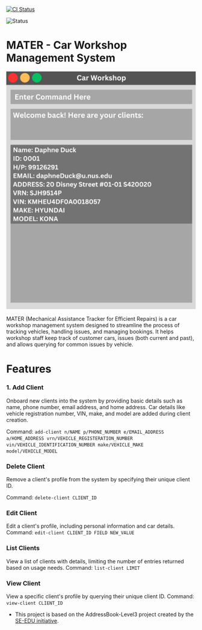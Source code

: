 [![CI Status](https://github.com/AY2425S1-CS2103T-T14-3/tp/workflows/Java%20CI/badge.svg)](https://github.com/AY2425S1-CS2103T-T14-3/tp/actions)

![Status](https://app.codecov.io/gh/AY2425S1-CS2103-T14-3/tp/settings/badge)

# MATER - Car Workshop Management System

![Ui](docs/images/Ui.png)



MATER (Mechanical Assistance Tracker for Efficient Repairs) is a car workshop management system designed to streamline the process of tracking vehicles, handling issues, and managing bookings. It helps workshop staff keep track of customer cars, issues (both current and past), and allows querying for common issues by vehicle.

# Features
### 1. Add Client

Onboard new clients into the system by providing basic details such as name, phone number, email address, and home address. Car details like vehicle registration number, VIN, make, and model are added during client creation.


Command: `add-client n/NAME p/PHONE_NUMBER e/EMAIL_ADDRESS a/HOME_ADDRESS vrn/VEHICLE_REGISTERATION_NUMBER vin/VEHICLE_IDENTIFICATION_NUMBER make/VEHICLE_MAKE model/VEHICLE_MODEL`


### Delete Client

Remove a client's profile from the system by specifying their unique client ID.

Command: `delete-client CLIENT_ID`


### Edit Client

Edit a client's profile, including personal information and car details.
Command: `edit-client CLIENT_ID FIELD NEW_VALUE`
### List Clients

View a list of clients with details, limiting the number of entries returned based on usage needs.
Command: `list-client LIMIT`
### View Client

View a specific client's profile by querying their unique client ID.
Command: `view-client CLIENT_ID`


* This project is based on the AddressBook-Level3 project created by the [SE-EDU initiative](https://se-education.org).
